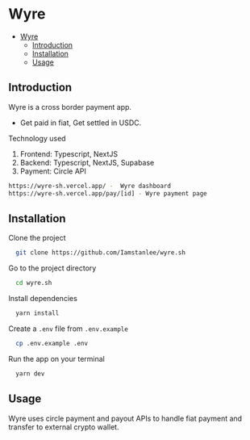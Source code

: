 # Wyre

- [Wyre](#wyre)
  - [Introduction](##introduction)
  - [Installation](##installation)
  - [Usage](##usage)


## Introduction
Wyre is a cross border payment app.
- Get paid in fiat, Get settled in USDC.

Technology used
1. Frontend: Typescript, NextJS
2. Backend: Typescript, NextJS, Supabase
3. Payment: Circle API

```bash
https://wyre-sh.vercel.app/ -  Wyre dashboard
https://wyre-sh.vercel.app/pay/[id] - Wyre payment page
```

## Installation

Clone the project

```bash
  git clone https://github.com/Iamstanlee/wyre.sh
```

Go to the project directory

```bash
  cd wyre.sh
```

Install dependencies

```bash
  yarn install
```

Create a `.env` file from `.env.example`

```bash
  cp .env.example .env
```

Run the app on your terminal

```bash
  yarn dev
```

## Usage
Wyre uses circle payment and payout APIs to handle fiat payment and transfer to external crypto wallet.


